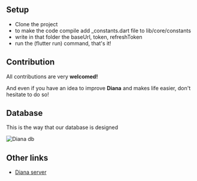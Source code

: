 ## Setup
- Clone the project
- to make the code compile add _constants.dart file to lib/core/constants
- write in that folder the baseUrl, token, refreshToken 
- run the (flutter run) command, that's it!

## Contribution

All contributions are very **welcomed!**

And even if you have an idea to improve **Diana** and makes life easier, don't hesitate to do so!

## Database

This is the way that our database is designed

![Diana db](https://user-images.githubusercontent.com/75932114/105176817-d1bb3280-5b36-11eb-9b13-9a1704f3bf31.png)

## Other links

- [Diana server](https://github.com/softshape-team/diana-server)

